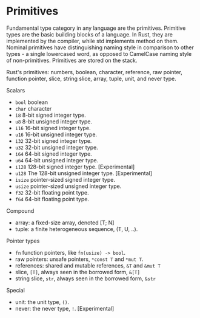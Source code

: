 # Primitives

Fundamental type category in any language are the primitives. Primitive types are the basic building blocks of a language. In Rust, they are implemented by the compiler, while std implements method on them. Nominal primitives have distinguishing naming style in comparison to other types - a single lowercased word, as opposed to CamelCase naming style of non-primitives. Primitives are stored on the stack.

Rust's primitives: numbers, boolean, character, reference, raw pointer, function pointer, slice, string slice, array, tuple, unit, and never type.

Scalars
- `bool`  boolean
- `char`  character
- `i8`    8-bit signed integer type.
- `u8`    8-bit unsigned integer type.
- `i16`   16-bit signed integer type.
- `u16`   16-bit unsigned integer type.
- `i32`   32-bit signed integer type.
- `u32`   32-bit unsigned integer type.
- `i64`   64-bit signed integer type.
- `u64`   64-bit unsigned integer type.
- `i128`  128-bit signed integer type. [Experimental]
- `u128`  The 128-bit unsigned integer type. [Experimental]
- `isize` pointer-sized signed integer type.
- `usize` pointer-sized unsigned integer type.
- `f32`   32-bit floating point type.
- `f64`   64-bit floating point type.

Compound
- array: a fixed-size array, denoted [T; N]
- tuple: a finite heterogeneous sequence, (T, U, ..).

Pointer types
- `fn` function pointers, like `fn(usize) -> bool`.
- raw pointers: unsafe pointers, `*const T` and `*mut T`.
- references: shared and mutable references, `&T` and `&mut T`
- slice, `[T]`, always seen in the borrowed form, `&[T]`
- string slice, `str`, always seen in the borrowed form, `&str`

Special
- unit: the unit type, `()`.
- never: the never type, `!`. [Experimental] 
